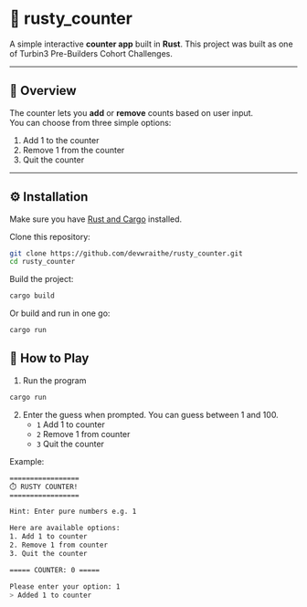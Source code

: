 # 🔢 rusty_counter

A simple interactive **counter app** built in **Rust**. This project was built as one of Turbin3 Pre-Builders Cohort Challenges.

---

## 🎯 Overview

The counter lets you **add** or **remove** counts based on user input.  
You can choose from three simple options:

1. Add 1 to the counter  
2. Remove 1 from the counter  
3. Quit the counter  

---

## ⚙️ Installation

Make sure you have [Rust and Cargo](https://www.rust-lang.org/tools/install) installed.

Clone this repository:

```bash
git clone https://github.com/devwraithe/rusty_counter.git
cd rusty_counter
```

Build the project:

```bash
cargo build
```

Or build and run in one go:

```bash
cargo run
```

## 🧩 How to Play

1. Run the program
```bash
cargo run
```

2. Enter the guess when prompted. You can guess between 1 and 100.
   * `1` Add 1 to counter
   * `2` Remove 1 from counter
   * `3` Quit the counter

Example:

```bash
=================
⏱️ RUSTY COUNTER!
=================

Hint: Enter pure numbers e.g. 1

Here are available options:
1. Add 1 to counter
2. Remove 1 from counter
3. Quit the counter

===== COUNTER: 0 =====

Please enter your option: 1
> Added 1 to counter
```